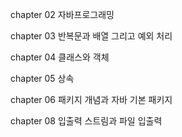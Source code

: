 chapter 02 자바프로그래밍

chapter 03 반복문과 배열 그리고 예외 처리

chapter 04 클래스와 객체

chapter 05 상속

chapter 06 패키지 개념과 자바 기본 패키지

chapter 08 입출력 스트림과 파일 입출력